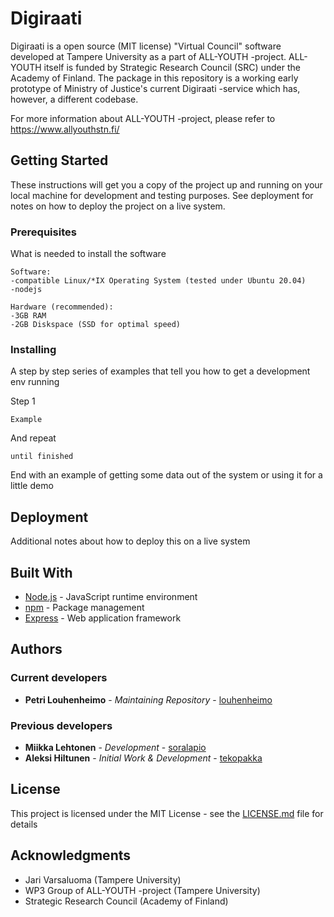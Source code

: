 # Digiraati

Digiraati is a open source (MIT license) "Virtual Council" software developed at Tampere University as a part of ALL-YOUTH -project. ALL-YOUTH itself is funded by Strategic Research Council (SRC) under the Academy of Finland. The package in this repository is a working early prototype of Ministry of Justice's current Digiraati -service which has, however, a different codebase.

For more information about ALL-YOUTH -project, please refer to https://www.allyouthstn.fi/

## Getting Started

These instructions will get you a copy of the project up and running on your local machine for development and testing purposes. See deployment for notes on how to deploy the project on a live system.

### Prerequisites

What is needed to install the software

```
Software: 
-compatible Linux/*IX Operating System (tested under Ubuntu 20.04)
-nodejs

Hardware (recommended):
-3GB RAM
-2GB Diskspace (SSD for optimal speed)
```

### Installing

A step by step series of examples that tell you how to get a development env running

Step 1

```
Example
```

And repeat

```
until finished
```

End with an example of getting some data out of the system or using it for a little demo

## Deployment

Additional notes about how to deploy this on a live system

## Built With

* [Node.js](https://nodejs.org/en/) - JavaScript runtime environment
* [npm](https://www.npmjs.com) - Package management
* [Express](https://expressjs.com) - Web application framework

## Authors

### Current developers 
* **Petri Louhenheimo** - *Maintaining Repository* - [louhenheimo](https://github.com/louhenheimo)

### Previous developers
* **Miikka Lehtonen** - *Development* - [soralapio](https://github.com/soralapio)
* **Aleksi Hiltunen** - *Initial Work & Development* - [tekopakka](https://github.com/tekopakka)

## License

This project is licensed under the MIT License - see the [LICENSE.md](LICENSE.md) file for details

## Acknowledgments

* Jari Varsaluoma (Tampere University)
* WP3 Group of ALL-YOUTH -project (Tampere University)
* Strategic Research Council (Academy of Finland)
